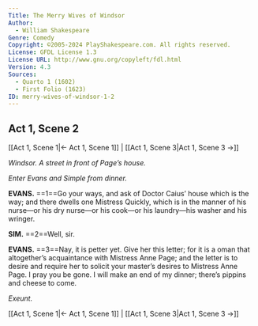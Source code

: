 ```yaml
---
Title: The Merry Wives of Windsor
Author: 
  - William Shakespeare
Genre: Comedy
Copyright: ©2005-2024 PlayShakespeare.com. All rights reserved.
License: GFDL License 1.3
License URL: http://www.gnu.org/copyleft/fdl.html
Version: 4.3
Sources:
  - Quarto 1 (1602)
  - First Folio (1623)
ID: merry-wives-of-windsor-1-2
---
```


## Act 1, Scene 2
[[Act 1, Scene 1|← Act 1, Scene 1]] | [[Act 1, Scene 3|Act 1, Scene 3 →]]

*Windsor. A street in front of Page’s house.*

*Enter Evans and Simple from dinner.*

**EVANS.**
==1==Go your ways, and ask of Doctor Caius’ house which is the way; and there dwells one Mistress Quickly, which is in the manner of his nurse—or his dry nurse—or his cook—or his laundry—his washer and his wringer.

**SIM.**
==2==Well, sir.

**EVANS.**
==3==Nay, it is petter yet. Give her this letter; for it is a oman that altogether’s acquaintance with Mistress Anne Page; and the letter is to desire and require her to solicit your master’s desires to Mistress Anne Page. I pray you be gone. I will make an end of my dinner; there’s pippins and cheese to come.

*Exeunt.*

[[Act 1, Scene 1|← Act 1, Scene 1]] | [[Act 1, Scene 3|Act 1, Scene 3 →]]